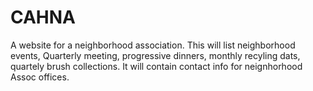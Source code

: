 # CAHNA
A website for a neighborhood association.
This will list neighborhood events, Quarterly meeting, progressive dinners, monthly recyling dats, quartely brush collections.
It will contain contact info for neignhorhood Assoc offices.

